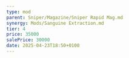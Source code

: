 ```yaml
---
type: mod
parent: Sniper/Magazine/Sniper Rapid Mag.md
synergy: Mods/Sanguine Extraction.md
tier: 4
price: 35000
salePrice: 30000
date: 2025-04-23T18:50+0100
---
```

